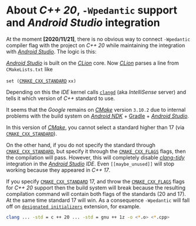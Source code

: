 # About _C++ 20_, `-Wpedantic` support and _Android Studio_ integration

At the moment **[2020/11/21]**, there is no obvious way to connect `-Wpedantic` compiler flag with the project on _C++ 20_ while maintaining the integration with [_Android Studio_](https://developer.android.com/studio). The logic is this:

[_Android Studio_](https://developer.android.com/studio) is built on the [_CLion_](https://www.jetbrains.com/clion/) core. Now [_CLion_](https://www.jetbrains.com/clion/) parses a line from `CMakeLists.txt` like

`set (`[`CMAKE_CXX_STANDARD`](https://cmake.org/cmake/help/v3.10/variable/CMAKE_CXX_STANDARD.html) `xx)`

Depending on this the _IDE_ kernel calls [`clangd`](https://clangd.llvm.org/) (aka _IntelliSense_ server) and tells it which version of _C++_ standard to use.

It seems that the _Google_ remains on [_CMake_](https://cmake.org/) version `3.10.2` due to internal problems with the build system on [_Android NDK_](https://developer.android.com/ndk) + [Gradle](https://gradle.org/) + [_Android Studio_](https://developer.android.com/studio).

In this version of [_CMake_](https://cmake.org/), you cannot select a standard higher than 17 (via [`CMAKE_CXX_STANDARD`](https://cmake.org/cmake/help/v3.10/variable/CMAKE_CXX_STANDARD.html)).

On the other hand, if you do not specify the standard through [`CMAKE_CXX_STANDARD`](https://cmake.org/cmake/help/v3.10/variable/CMAKE_CXX_STANDARD.html), but specify it through the [`CMAKE_CXX_FLAGS`](https://cmake.org/cmake/help/v3.10/envvar/CXXFLAGS.html) flags, then the compilation will pass. However, this will completely disable [_clang-tidy_](https://clang.llvm.org/extra/clang-tidy/) integration in the [_Android Studio_](https://developer.android.com/studio) _IDE_.
Even `[[maybe_unused]]` will stop working because they appeared in _C++ 17_.

If you specify [`CMAKE_CXX_STANDARD`](https://cmake.org/cmake/help/v3.10/variable/CMAKE_CXX_STANDARD.html) 17, and throw the [`CMAKE_CXX_FLAGS`](https://cmake.org/cmake/help/v3.10/envvar/CXXFLAGS.html) flags for _C++ 20_ support then the build system will break because the resulting compilation command will contain both flags of the standards (20 and 17). At the same time standard 17 will win. As a consequence `-Wpedantic` will fall off on [`designated initializers`](https://en.cppreference.com/w/cpp/language/aggregate_initialization) extension, for example.

```bash
clang ... -std = c ++ 20 ... -std = gnu ++ 1z -o <*.o> <*.cpp>
```
